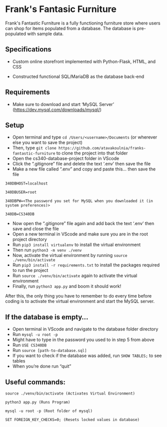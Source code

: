 # Frank's Fantasic Furniture
Frank's Fantastic Furniture is a fully functioning furniture store where users can shop for items populated from a database. The database is pre-populated with sample data.

## Specifications
- Custom online storefront implemented with Python-Flask, HTML, and CSS

- Constructed functional SQL/MariaDB as the database back-end


## Requirements
- Make sure to download and start ‘MySQL Server’ (https://dev.mysql.com/downloads/mysql/)

## Setup
- Open terminal and type ``` cd /Users/<username>/Documents ``` (or wherever else you want to save the project)
- Then, type ``` git clone https://github.com/atavakoulnia/franks-fantastic-furniture ``` to clone the project into that folder
- Open the cs340-database-project folder in VScode
- Click the “.gitignore” file and delete the text ‘.env’ then save the file
- Make a new file called “.env” and copy and paste this… then save the file
```
340DBHOST=localhost

340DBUSER=root
  
340DBPW=<The password you set for MySQL when you downloaded it (in system preferences)>
  
340DB=CS340DB
```
- Now open the “.gitignore” file again and add back the text ‘.env’ then save and close the file
- Open a new terminal in VScode and make sure you are in the root project directory
- Run ``` pip3 install virtualenv ``` to install the virtual environment
- Then run ``` python3 -m venv ./venv ```
- Now, activate the virtual environment by running ``` source ./venv/bin/activate ```
- Run ``` pip3 install -r requirements.txt ``` to install the packages required to run the project
- Run ``` source ./venv/bin/activate ``` again to activate the virtual environment
- Finally, run ``` python3 app.py ``` and boom it should work! 

After this, the only thing you have to remember to do every time before coding is to activate the virtual environment and start the MySQL server. 

## If the database is empty…
- Open terminal in VScode and navigate to the database folder directory
- Run ``` mysql -u root -p ```
- Might have to type in the password you used to in step 5 from above
- Run ``` USE CS340DB ```
- Run ``` source [path-to-database.sql] ```
- If you want to check if the database was added, run ``` SHOW TABLES; ``` to see tables
- When you’re done run “quit”

## Useful commands:
```
source ./venv/bin/activate (Activates Virtual Environment)

python3 app.py (Runs Program)

mysql -u root -p (Root folder of mysql)

SET FOREIGN_KEY_CHECKS=0; (Resets locked values in database)
```
